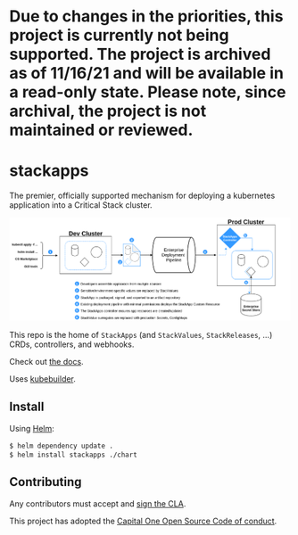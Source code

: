 # Due to changes in the priorities, this project is currently not being supported. The project is archived as of 11/16/21 and will be available in a read-only state. Please note, since archival, the project is not maintained or reviewed. #

# stackapps

The premier, officially supported mechanism for deploying a kubernetes application into a Critical Stack cluster.

![diagram](docs/src/img/stackapps-overview.png)

This repo is the home of `StackApps` (and `StackValues`, `StackReleases`, ...) CRDs, controllers, and webhooks.

Check out [the docs](https://criticalstack.github.io/stackapps/).

Uses [kubebuilder](https://github.com/kubernetes-sigs/kubebuilder).

## Install

Using [Helm](https://helm.sh/docs/intro/install/):

```shell
$ helm dependency update .
$ helm install stackapps ./chart
```

## Contributing

Any contributors must accept and [sign the CLA](https://cla-assistant.io/criticalstack/stackapps).

This project has adopted the [Capital One Open Source Code of conduct](https://developer.capitalone.com/resources/code-of-conduct).

